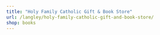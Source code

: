 ```yaml
---
title: "Holy Family Catholic Gift & Book Store"
url: /langley/holy-family-catholic-gift-and-book-store/
shop: books
---
```

